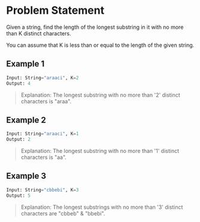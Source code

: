 # Problem Statement

Given a string, find the length of the longest substring in it with no more than K distinct characters.

You can assume that K is less than or equal to the length of the given string.

## Example 1

```python
Input: String="araaci", K=2
Output: 4
```

> Explanation: The longest substring with no more than '2' distinct characters is "araa".

## Example 2

```python
Input: String="araaci", K=1
Output: 2
```

> Explanation: The longest substring with no more than '1' distinct characters is "aa".


## Example 3

```python
Input: String="cbbebi", K=3
Output: 5
```

> Explanation: The longest substrings with no more than '3' distinct characters are "cbbeb" & "bbebi".
